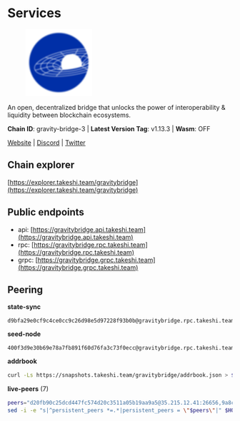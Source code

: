 # Services

<figure><img src="https://github.com/takeshi-val/Logo/raw/main/gravitybridge.png" width="150" alt=""><figcaption></figcaption></figure>

An open, decentralized bridge that unlocks the power of  interoperability & liquidity between blockchain ecosystems.

**Chain ID**: gravity-bridge-3 | **Latest Version Tag**: v1.13.3 | **Wasm**: OFF

[Website](https://www.gravitybridge.net) | [Discord](https://discord.gg/ARV8dTSjAk) | [Twitter](https://twitter.com/gravity_bridge)

## Chain explorer
[https://explorer.takeshi.team/gravitybridge](https://explorer.takeshi.team/gravitybridge)

## Public endpoints

* api: [https://gravitybridge.api.takeshi.team](https://gravitybridge.api.takeshi.team)
* rpc: [https://gravitybridge.rpc.takeshi.team](https://gravitybridge.rpc.takeshi.team)
* grpc: [https://gravitybridge.grpc.takeshi.team](https://gravitybridge.grpc.takeshi.team)

## Peering

**state-sync**

```text
d9bfa29e0cf9c4ce0cc9c26d98e5d97228f93b0b@gravitybridge.rpc.takeshi.team:26656
```

**seed-node**

```text
400f3d9e30b69e78a7fb891f60d76fa3c73f0ecc@gravitybridge.rpc.takeshi.team:26659
```

**addrbook**
```bash
curl -Ls https://snapshots.takeshi.team/gravitybridge/addrbook.json > $HOME/.gravity/config/addrbook.json
```

**live-peers** (7)
```bash
peers="d20fb90c25dcd447fc574d20c3511a05b19aa9a5@35.215.12.41:26656,9a8c4af7574a5d1fcd5e89f755348c7b6df3b4be@142.132.158.93:14256,decc9e5b4f785a5b0b2cb6c0fe5b341ebc5d7211@136.244.112.224:26656,46374f308b7cbf6a8d8242bad8666760b433cb9d@62.171.164.145:26656,d9bfa29e0cf9c4ce0cc9c26d98e5d97228f93b0b@65.109.88.38:26656,ca9d9d0605f178fbba3bdf92e13719ab9dce0fc7@23.88.59.82:26656,df243a4c65b436fb4c81bf71b83ce9de865fea5a@213.239.207.165:26656"
sed -i -e "s|^persistent_peers *=.*|persistent_peers = \"$peers\"|" $HOME/.gravity/config/config.toml
```

